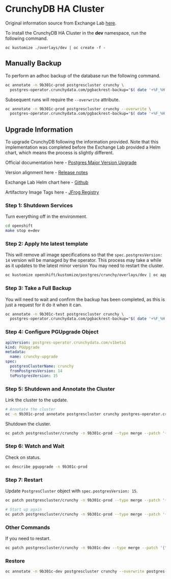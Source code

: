 # CrunchyDB HA Cluster

Original information source from Exchange Lab [here](https://github.com/bcgov/how-to-workshops/tree/master/crunchydb/high-availablility).

To install the CrunchyDB HA Cluster in the **dev** namespace, run the following command.

`oc kustomize ./overlays/dev | oc create -f -`

## Manually Backup

To perform an adhoc backup of the database run the following command.

```bash
oc annotate -n 9b301c-prod postgrescluster crunchy \
  postgres-operator.crunchydata.com/pgbackrest-backup="$( date '+%F_%H:%M:%S' )"
```

Subsequent runs will require the `--overwrite` attribute.

```bash
oc annotate -n 9b301c-prod postgrescluster crunchy --overwrite \
  postgres-operator.crunchydata.com/pgbackrest-backup="$( date '+%F_%H:%M:%S' )"
```

## Upgrade Information

To upgrade CrunchyDB following the information provided. Note that this implementation was completed before the Exchange Lab provided a Helm chart, which means the process is slightly different.

Official documentation here - [Postgres Major Version Upgrade](https://access.crunchydata.com/documentation/postgres-operator/5.5/guides/major-postgres-version-upgrade)

Version alignment here - [Release notes](https://access.crunchydata.com/documentation/postgres-operator/latest/releases/5.5.x)

Exchange Lab Helm chart here - [Github](https://github.com/bcgov/crunchy-postgres)

Artifactory Image Tags here - [JFrog Registry](https://artifacts.developer.gov.bc.ca/ui/repos/tree/General/bcgov-docker-local)

### Step 1: Shutdown Services

Turn everything off in the environment.

```bash
cd openshift
make stop e=dev
```

### Step 2: Apply hte latest template

This will remove all image specifications so that the `spec.postgresVersion: 14` version will be managed by the operator. This process may take a while as it updates to the latest minor version You may need to restart the cluster.

```bash
oc kustomize openshift/kustomize/postgres/crunchy/overlays/dev | oc apply -f -
```

### Step 3: Take a Full Backup

You will need to wait and confirm the backup has been completed, as this is just a request for it do it when it can.

```bash
oc annotate -n 9b301c-test postgrescluster crunchy \
  postgres-operator.crunchydata.com/pgbackrest-backup="$( date '+%F_%H:%M:%S' )"
```

### Step 4: Configure PGUpgrade Object

```yaml
apiVersion: postgres-operator.crunchydata.com/v1beta1
kind: PGUpgrade
metadata:
  name: crunchy-upgrade
spec:
  postgresClusterName: crunchy
  fromPostgresVersion: 14
  toPostgresVersion: 15
```

### Step 5: Shutdown and Annotate the Cluster

Link the cluster to the update.

```bash
# Annotate the cluster
oc -n 9b301c-prod annotate postgrescluster crunchy postgres-operator.crunchydata.com/allow-upgrade="crunchy-upgrade"
```

Shutdown the cluster.

```bash
oc patch postgrescluster/crunchy -n 9b301c-prod --type merge --patch '{"spec":{"shutdown": true}}'
```

### Step 6: Watch and Wait

Check on status.

```bash
oc describe pgupgrade -n 9b301c-prod
```

### Step 7: Restart

Update `PostgresCluster` object with `spec.postgresVersion: 15`.

```bash
oc patch postgrescluster/crunchy -n 9b301c-prod --type merge --patch '{"spec":{"postgresVersion": 15}}'

# Start up again
oc patch postgrescluster/crunchy -n 9b301c-prod --type merge --patch '{"spec":{"shutdown": false}}'
```

### Other Commands

If you need to restart.

```bash
oc patch postgrescluster/crunchy -n 9b301c-dev --type merge --patch '{"spec":{"metadata":{"annotations":{"restarted":"'"$(date)"'"}}}}'
```

### Restore

```bash
oc annotate -n 9b301c-dev postgrescluster crunchy --overwrite postgres-operator.crunchydata.com/pgbackrest-restore="$(date)"
```
